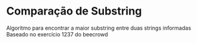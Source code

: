# Comparação de Substring

Algoritmo para encontrar a maior substring entre duas strings informadas
Baseado no exercício 1237 do beecrowd

